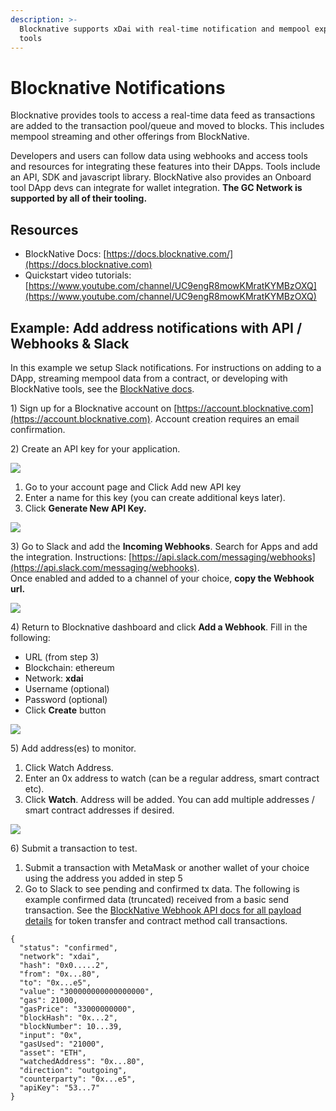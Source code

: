 ```yaml
---
description: >-
  Blocknative supports xDai with real-time notification and mempool exploration
  tools
---
```


# Blocknative Notifications

Blocknative provides tools to access a real-time data feed as transactions are added to the transaction pool/queue and moved to blocks. This includes mempool streaming and other offerings from BlockNative.

Developers and users can follow data using webhooks and access tools and resources for integrating these features into their DApps. Tools include an API, SDK and javascript library.  BlockNative also provides an Onboard tool DApp devs can integrate for wallet integration. **The GC Network is supported by all of their tooling.**

## Resources

* BlockNative Docs: [https://docs.blocknative.com/](https://docs.blocknative.com)
* Quickstart video tutorials: [https://www.youtube.com/channel/UC9engR8mowKMratKYMBzOXQ](https://www.youtube.com/channel/UC9engR8mowKMratKYMBzOXQ)

## Example: Add address notifications with API / Webhooks & Slack&#x20;

In this example we setup Slack notifications. For instructions on adding to a DApp, streaming mempool data from a contract, or developing with BlockNative tools, see the [BlockNative docs](https://docs.blocknative.com).

1\) Sign up for a Blocknative account on [https://account.blocknative.com](https://account.blocknative.com). Account creation requires an email confirmation.

2\) Create an API key for your application.

![](../../.gitbook/assets/blck-native-1.png)

1. Go to your account page and Click Add new API key
2. Enter a name for this key (you can create additional keys later).
3. Click **Generate New API Key.**

![](<../../.gitbook/assets/blck-native2 (1).png>)

3\) Go to Slack and add the **Incoming Webhooks**. Search for Apps and add the integration. Instructions: [https://api.slack.com/messaging/webhooks](https://api.slack.com/messaging/webhooks). \
Once enabled and added to a channel of your choice, **copy the Webhook url.**

![](../../.gitbook/assets/img2-copyurl.png)

4\) Return to Blocknative dashboard and click **Add a Webhook**. Fill in the following:

* URL (from step 3)
* Blockchain: ethereum
* Network: **xdai**
* Username (optional)
* Password (optional)
* Click **Create** button

![](../../.gitbook/assets/webhook.png)

5\) Add address(es) to monitor.

1. Click Watch Address.
2. Enter an 0x address to watch (can be a regular address, smart contract etc).
3. Click **Watch**. Address will be added. You can add multiple addresses / smart contract addresses if desired.

![](../../.gitbook/assets/blocknative-watch.png)

6\) Submit a transaction to test.

1. Submit a transaction with MetaMask or another wallet of your choice using the address you added in step 5
2. Go to Slack to see pending and confirmed tx data. The following is example confirmed data (truncated) received from a basic send transaction. See the [BlockNative Webhook API docs for all payload details](https://docs.blocknative.com/webhook-api#ethereum-notifications) for token transfer and contract method call transactions.

```
{
  "status": "confirmed",
  "network": "xdai",
  "hash": "0x0.....2",
  "from": "0x...80",
  "to": "0x...e5",
  "value": "300000000000000000",
  "gas": 21000,
  "gasPrice": "33000000000",
  "blockHash": "0x...2",
  "blockNumber": 10...39,
  "input": "0x",
  "gasUsed": "21000",
  "asset": "ETH",
  "watchedAddress": "0x...80",
  "direction": "outgoing",
  "counterparty": "0x...e5",
  "apiKey": "53...7"
}
```



